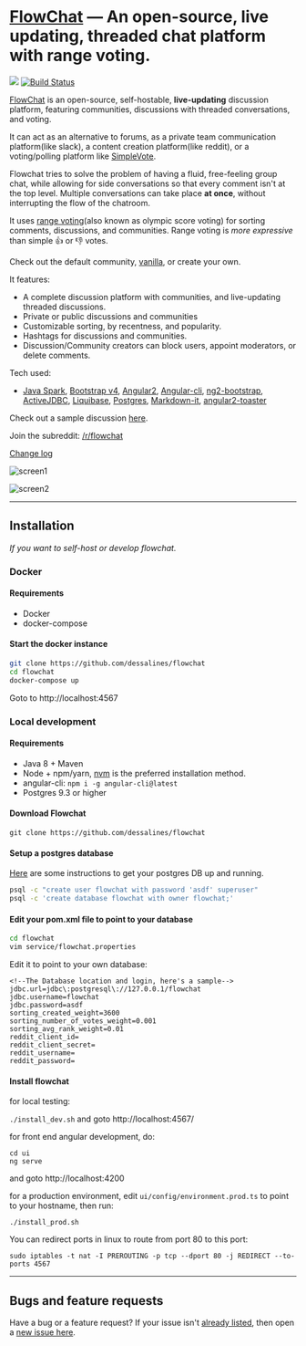 [FlowChat](http://flow-chat.com) &mdash; An open-source, live updating, threaded chat platform with range voting. 
==========
![](http://img.shields.io/version/0.3.1.png?color=green)
[![Build Status](https://travis-ci.org/dessalines/flowchat.svg?branch=master)](https://travis-ci.org/dessalines/flowchat)

<!---
	FlowChat: a live-updating, threaded discussion app, featuring reddit-like communities, and slack-like chatrooms. Self-hostable, open-source, written in java and angular2.

	Hey /r/blank, marxist and programmer here. I made an app called FlowChat: a live-updating, threaded discussion app, featuring reddit-like communities, and slack-like chatrooms. Self-hostable, open-source.
-->

[FlowChat](http://flow-chat.com) is an open-source, self-hostable, **live-updating** discussion platform, featuring communities, discussions with threaded conversations, and voting.

It can act as an alternative to forums, as a private team communication platform(like slack), a content creation platform(like reddit), or a voting/polling platform like [SimpleVote](https://simplevote.ml).

Flowchat tries to solve the problem of having a fluid, free-feeling group chat, while allowing for side conversations so that every comment isn't at the top level. Multiple conversations can take place **at once**, without interrupting the flow of the chatroom.

It uses [range voting](http://rangevoting.org/UniqBest.html)(also known as olympic score voting) for sorting comments, discussions, and communities. Range voting is *more expressive* than simple :thumbsup: or :thumbsdown: votes.

Check out the default community, [vanilla](http://flow-chat.com/#/community/1), or create your own.

It features:
- A complete discussion platform with communities, and live-updating threaded discussions.
- Private or public discussions and communities
- Customizable sorting, by recentness, and popularity.
- Hashtags for discussions and communities. 
- Discussion/Community creators can block users, appoint moderators, or delete comments.

Tech used:
- [Java Spark](https://github.com/perwendel/spark), [Bootstrap v4](https://github.com/twbs/bootstrap), [Angular2](https://github.com/angular/angular), [Angular-cli](https://github.com/angular/angular-cli), [ng2-bootstrap](http://valor-software.com/ng2-bootstrap/), [ActiveJDBC](http://javalite.io/activejdbc), [Liquibase](http://www.liquibase.org/), [Postgres](https://www.postgresql.org/), [Markdown-it](https://github.com/markdown-it/markdown-it), [angular2-toaster](https://github.com/Stabzs/Angular2-Toaster)

Check out a sample discussion [here](http://flow-chat.com/#/discussion/13).

Join the subreddit: [/r/flowchat](https://www.reddit.com/r/flowchat/)

[Change log](https://github.com/dessalines/flowchat/issues?q=is%3Aissue+is%3Aclosed)

![screen1](https://i.imgur.com/8YSbqa8.jpg)

![screen2](https://i.imgur.com/OgUMpwp.png)



---

## Installation 

*If you want to self-host or develop flowchat.*

### Docker

#### Requirements

- Docker
- docker-compose

#### Start the docker instance

```sh
git clone https://github.com/dessalines/flowchat
cd flowchat
docker-compose up
```

Goto to http://localhost:4567

### Local development

#### Requirements
- Java 8 + Maven
- Node + npm/yarn, [nvm](https://github.com/creationix/nvm) is the preferred installation method.
- angular-cli: `npm i -g angular-cli@latest`
- Postgres 9.3 or higher

#### Download Flowchat
`git clone https://github.com/dessalines/flowchat`

#### Setup a postgres database

[Here](https://www.digitalocean.com/community/tutorials/how-to-install-and-use-postgresql-on-ubuntu-16-04) are some instructions to get your postgres DB up and running.

```sh
psql -c "create user flowchat with password 'asdf' superuser"
psql -c 'create database flowchat with owner flowchat;'
```

#### Edit your pom.xml file to point to your database
```sh
cd flowchat
vim service/flowchat.properties
```

Edit it to point to your own database:
```
<!--The Database location and login, here's a sample-->
jdbc.url=jdbc\:postgresql\://127.0.0.1/flowchat
jdbc.username=flowchat
jdbc.password=asdf
sorting_created_weight=3600
sorting_number_of_votes_weight=0.001
sorting_avg_rank_weight=0.01
reddit_client_id=
reddit_client_secret=
reddit_username=
reddit_password=
```
#### Install flowchat

for local testing: 

`./install_dev.sh` and goto http://localhost:4567/

for front end angular development, do:

```
cd ui
ng serve
```

and goto http://localhost:4200

for a production environment, edit `ui/config/environment.prod.ts` to point to your hostname, then run:

`./install_prod.sh`

You can redirect ports in linux to route from port 80 to this port:

`sudo iptables -t nat -I PREROUTING -p tcp --dport 80 -j REDIRECT --to-ports 4567`

---

## Bugs and feature requests

Have a bug or a feature request? If your issue isn't [already listed](https://github.com/dessalines/flowchat/issues/), then open a [new issue here](https://github.com/dessalines/flowchat/issues/new).

